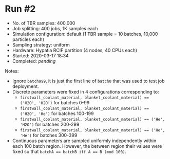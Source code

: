 Run #2
======

 - No. of TBR samples: 400,000
 - Job splitting: 400 jobs, 1K samples each
 - Simulation configuration: default (1 TBR sample = 10 batches, 10,000 particles each)
 - Sampling strategy: uniform
 - Hardware: Hypatia RCIF partition (4 nodes, 40 CPUs each)
 - Started: 2020-03-17 18:34
 - Completed: _pending_


Notes:

 - Ignore `batch999`, it is just the first line of `batch0` that was used to test job deployment.
 - Discrete parameters were fixed in 4 configurations corresponding to:
   - `firstwall_coolant_material, blanket_coolant_material) == ('H2O', 'H2O')`
      for batches 0-99
   - `firstwall_coolant_material, blanket_coolant_material) == ('H2O', 'He')`
      for batches 100-199
   - `firstwall_coolant_material, blanket_coolant_material) == ('He', 'H2O')`
      for batches 200-299
   - `firstwall_coolant_material, blanket_coolant_material) == ('He', 'He')`
      for batches 300-399
 - Continuous parameters are sampled uniformly independently within each 100
   batch region. However, the between region their values were fixed so that
   `batchA == batchB iff A == B (mod 100)`.

